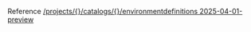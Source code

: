 Reference [/projects/{}/catalogs/{}/environmentdefinitions 2025-04-01-preview](/Resources/data-plane/microsoft.devcenter/L3Byb2plY3RzL3t9L2NhdGFsb2dzL3t9L2Vudmlyb25tZW50ZGVmaW5pdGlvbnM=/2025-04-01-preview.xml)
